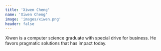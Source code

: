 ```yaml
---
title: 'Xiwen Cheng'
name: 'Xiwen Cheng'
image: 'images/xiwen.png'
header: false
---
```


Xiwen is a computer science graduate with special drive for business. He favors pragmatic solutions that has impact today.
